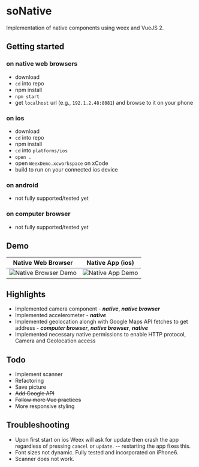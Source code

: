 
# soNative
Implementation of native components using weex and VueJS 2.

## Getting started

### on native web browsers 
- download
- `cd` into repo
- npm install
- `npm start`
- get `localhost` url (e.g., `192.1.2.48:8081`) and browse to it on your phone

### on ios
- download
- `cd` into repo
- npm install
- `cd` into `platforms/ios`
- `open .`
- open `WeexDemo.xcworkspace` on xCode
- build to run on your connected ios device

### on android
- not fully supported/tested yet

### on computer browser
- not fully supported/tested yet

## Demo
Native Web Browser         |    Native App (ios)
:-------------------------:|:-------------------------:
![](https://thumbs.gfycat.com/TimelySphericalAsianwaterbuffalo-size_restricted.gif "Native Browser Demo")   |  ![](https://thumbs.gfycat.com/EnchantingUnfitFritillarybutterfly-size_restricted.gif "Native App Demo")

              

## Highlights
- Implemented camera component - ***native***, ***native browser***
- Implemented accelerometer - ***native***
- Implemented geolocation alongh with Google Maps API fetches to get address - ***computer browser***, ***native browser***, ***native***
- Implemented necessary native permissions to enable HTTP protocol, Camera and Geolocation access

## Todo
- Implement scanner
- Refactoring
- Save picture
- ~~Add Google API~~
- ~~Follow more Vue practices~~ 
- More responsive styling

## Troubleshooting
- Upon first start on ios Weex will ask for update then crash the app regardless of pressing `cancel` or `update`.
-- restarting the app fixes this.
- Font sizes not dynamic. Fully tested and incorporated on iPhone6.
- Scanner does not work.
